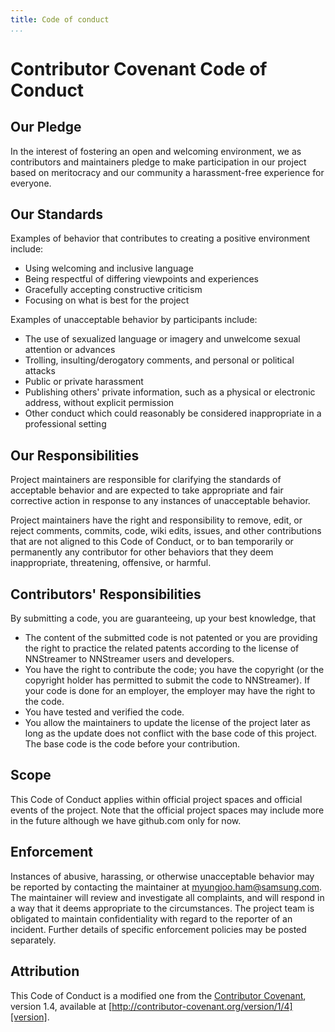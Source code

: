 ```yaml
---
title: Code of conduct
...
```


# Contributor Covenant Code of Conduct

## Our Pledge

In the interest of fostering an open and welcoming environment, we as contributors and maintainers pledge to make participation in our project based on meritocracy and our community a harassment-free experience for everyone.

## Our Standards

Examples of behavior that contributes to creating a positive environment include:

* Using welcoming and inclusive language
* Being respectful of differing viewpoints and experiences
* Gracefully accepting constructive criticism
* Focusing on what is best for the project

Examples of unacceptable behavior by participants include:

* The use of sexualized language or imagery and unwelcome sexual attention or advances
* Trolling, insulting/derogatory comments, and personal or political attacks
* Public or private harassment
* Publishing others' private information, such as a physical or electronic address, without explicit permission
* Other conduct which could reasonably be considered inappropriate in a professional setting

## Our Responsibilities

Project maintainers are responsible for clarifying the standards of acceptable behavior and are expected to take appropriate and fair corrective action in response to any instances of unacceptable behavior.

Project maintainers have the right and responsibility to remove, edit, or reject comments, commits, code, wiki edits, issues, and other contributions that are not aligned to this Code of Conduct, or to ban temporarily or permanently any contributor for other behaviors that they deem inappropriate, threatening, offensive, or harmful.

## Contributors' Responsibilities

By submitting a code, you are guaranteeing, up your best knowledge, that
* The content of the submitted code is not patented or you are providing the right to practice the related patents according to the license of NNStreamer to NNStreamer users and developers.
* You have the right to contribute the code; you have the copyright (or the copyright holder has permitted to submit the code to NNStreamer). If your code is done for an employer, the employer may have the right to the code.
* You have tested and verified the code.
* You allow the maintainers to update the license of the project later as long as the update does not conflict with the base code of this project. The base code is the code before your contribution.

## Scope

This Code of Conduct applies within official project spaces and official events of the project.
Note that the official project spaces may include more in the future although we have github.com only for now.

## Enforcement

Instances of abusive, harassing, or otherwise unacceptable behavior may be reported by contacting the maintainer at myungjoo.ham@samsung.com. The maintainer will review and investigate all complaints, and will respond in a way that it deems appropriate to the circumstances. The project team is obligated to maintain confidentiality with regard to the reporter of an incident. Further details of specific enforcement policies may be posted separately.

## Attribution

This Code of Conduct is a modified one from the [Contributor Covenant][homepage], version 1.4, available at [http://contributor-covenant.org/version/1/4][version].

[homepage]: https://contributor-covenant.org
[version]: https://contributor-covenant.org/version/1/4/


